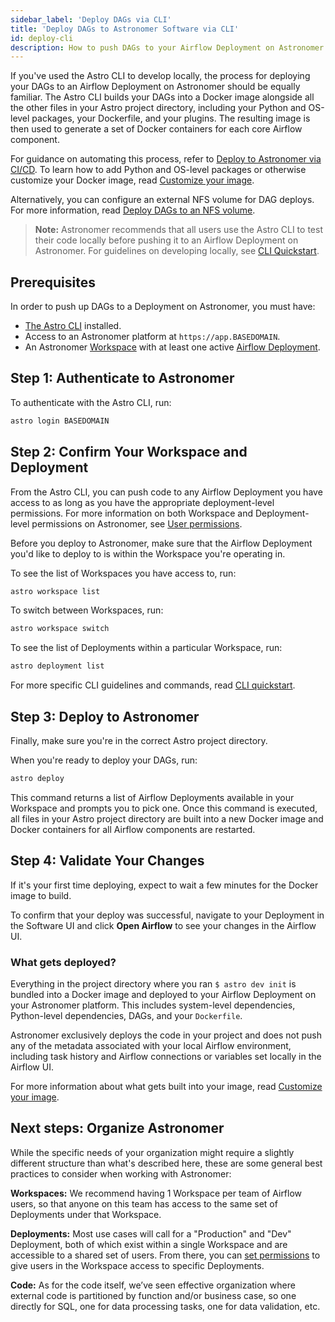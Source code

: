 ```yaml
---
sidebar_label: 'Deploy DAGs via CLI'
title: 'Deploy DAGs to Astronomer Software via CLI'
id: deploy-cli
description: How to push DAGs to your Airflow Deployment on Astronomer Software using the Astro CLI.
---
```



If you've used the Astro CLI to develop locally, the process for deploying your DAGs to an Airflow Deployment on Astronomer should be equally familiar. The Astro CLI builds your DAGs into a Docker image alongside all the other files in your Astro project directory, including your Python and OS-level packages, your Dockerfile, and your plugins. The resulting image is then used to generate a set of Docker containers for each core Airflow component.

For guidance on automating this process, refer to [Deploy to Astronomer via CI/CD](ci-cd.md). To learn how to add Python and OS-level packages or otherwise customize your Docker image, read [Customize your image](customize-image.md).

Alternatively, you can configure an external NFS volume for DAG deploys. For more information, read [Deploy DAGs to an NFS volume](deploy-nfs.md).

> **Note:** Astronomer recommends that all users use the Astro CLI to test their code locally before pushing it to an Airflow Deployment on Astronomer. For guidelines on developing locally, see [CLI Quickstart](install-cli.md).

## Prerequisites

In order to push up DAGs to a Deployment on Astronomer, you must have:

* [The Astro CLI](install-cli.md) installed.
* Access to an Astronomer platform at `https://app.BASEDOMAIN`.
* An Astronomer [Workspace](manage-workspaces.md) with at least one active [Airflow Deployment](configure-deployment.md).

## Step 1: Authenticate to Astronomer

To authenticate with the Astro CLI, run:

```bash
astro login BASEDOMAIN
```

## Step 2: Confirm Your Workspace and Deployment

From the Astro CLI, you can push code to any Airflow Deployment you have access to as long as you have the appropriate deployment-level permissions. For more information on both Workspace and Deployment-level permissions on Astronomer, see [User permissions](workspace-permissions.md).

Before you deploy to Astronomer, make sure that the Airflow Deployment you'd like to deploy to is within the Workspace you're operating in.

To see the list of Workspaces you have access to, run:

```bash
astro workspace list
```

To switch between Workspaces, run:

```bash
astro workspace switch
```

To see the list of Deployments within a particular Workspace, run:

```bash
astro deployment list
```

For more specific CLI guidelines and commands, read [CLI quickstart](install-cli.md).

## Step 3: Deploy to Astronomer

Finally, make sure you're in the correct Astro project directory.

When you're ready to deploy your DAGs, run:

```bash
astro deploy
```

This command returns a list of Airflow Deployments available in your Workspace and prompts you to pick one. Once this command is executed, all files in your Astro project directory are built into a new Docker image and Docker containers for all Airflow components are restarted.

## Step 4: Validate Your Changes

If it's your first time deploying, expect to wait a few minutes for the Docker image to build.

To confirm that your deploy was successful, navigate to your Deployment in the Software UI and click **Open Airflow** to see your changes in the Airflow UI.

### What gets deployed?

Everything in the project directory where you ran `$ astro dev init` is bundled into a Docker image and deployed to your Airflow Deployment on your Astronomer platform. This includes system-level dependencies, Python-level dependencies, DAGs, and your `Dockerfile`.

Astronomer exclusively deploys the code in your project and does not push any of the metadata associated with your local Airflow environment, including task history and Airflow connections or variables set locally in the Airflow UI.

For more information about what gets built into your image, read [Customize your image](customize-image.md).

## Next steps: Organize Astronomer

While the specific needs of your organization might require a slightly different structure than what's described here, these are some general best practices to consider when working with Astronomer:

**Workspaces:** We recommend having 1 Workspace per team of Airflow users, so that anyone on this team has access to the same set of Deployments under that Workspace.

**Deployments:** Most use cases will call for a "Production" and "Dev" Deployment, both of which exist within a single Workspace and are accessible to a shared set of users. From there, you can [set permissions](workspace-permissions.md) to give users in the Workspace access to specific Deployments.

**Code:** As for the code itself, we’ve seen effective organization where external code is partitioned by function and/or business case, so one directly for SQL, one for data processing tasks, one for data validation, etc.
